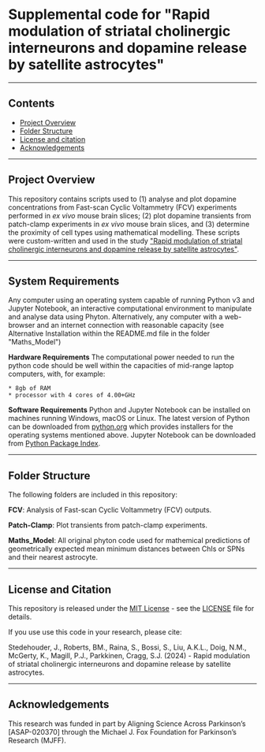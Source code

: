 # Supplemental code for "Rapid modulation of striatal cholinergic interneurons and dopamine release by satellite astrocytes"

------------------
## Contents
* [Project Overview](#project-overview)
* [Folder Structure](#folder-structure)
* [License and citation](#license-and-citation)
* [Acknowledgements](#acknowledgements)

------------------
## Project Overview
This repository contains scripts used to (1) analyse and plot dopamine concentrations from Fast-scan Cyclic Voltammetry (FCV) experiments performed in _ex vivo_ mouse brain slices; (2) plot dopamine transients from patch-clamp experiments in _ex vivo_ mouse brain slices, and (3) determine the proximity of cell types using mathematical modelling. These scripts were custom-written and used in the study ["Rapid modulation of striatal cholinergic interneurons and dopamine release by satellite astrocytes"](https://www.biorxiv.org/content/10.1101/2024.05.15.594341v1).

------------------
## System Requirements
Any computer using an operating system capable of running Python v3 and Jupyter Notebook, an interactive computational environment to manipulate and analyse data using Phyton. Alternatively, any computer with a web-browser and an internet connection with reasonable capacity (see Alternative Installation within the README.md file in the folder "Maths_Model")

**Hardware Requirements**
The computational power needed to run the python code should be well within the capacities of mid-range laptop computers, with, for example:

    * 8gb of RAM 
    * processor with 4 cores of 4.00+GHz 

**Software Requirements**
Python and Jupyter Notebook can be installed on machines running Windows, macOS or Linux. The latest version of Python can be downloaded from [python.org](python.org) which provides installers for the operating systems mentioned above. Jupyter Notebook can be downloaded from [Python Package Index](https://pypi.org/search/?q=Jupyter).

------------------
## Folder Structure
The following folders are included in this repository:

**FCV**: Analysis of Fast-scan Cyclic Voltammetry (FCV) outputs.

**Patch-Clamp**: Plot transients from patch-clamp experiments. 

**Maths_Model**: All original phyton code used for mathemical predictions of geometrically expected mean minimum distances between ChIs or SPNs and their nearest astrocyte.

------------------
## License and Citation
This repository is released under the [MIT License](https://opensource.org/license/mit) - see the [LICENSE](LICENSE) file for details.

If you use use this code in your research, please cite:

Stedehouder, J., Roberts, BM., Raina, S., Bossi, S., Liu, A.K.L., Doig, N.M., McGerty, K., Magill, P.J., Parkkinen, Cragg, S.J. (2024) - Rapid modulation of striatal cholinergic interneurons and dopamine release by satellite astrocytes.  

------------------
## Acknowledgements
This research was funded in part by Aligning Science Across Parkinson’s [ASAP-020370] through the Michael J. Fox Foundation for Parkinson’s Research (MJFF).

